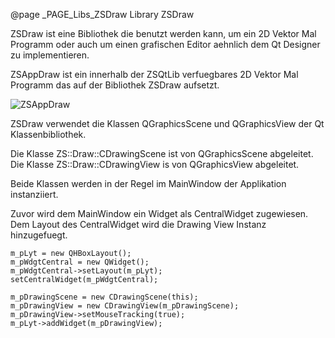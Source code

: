 @page _PAGE_Libs_ZSDraw Library ZSDraw

ZSDraw ist eine Bibliothek die benutzt werden kann, um ein 2D Vektor Mal Programm oder auch um einen grafischen Editor
aehnlich dem Qt Designer zu implementieren.

ZSAppDraw ist ein innerhalb der ZSQtLib verfuegbares 2D Vektor Mal Programm das auf der Bibliothek ZSDraw aufsetzt.

![ZSAppDraw](Libs/ZSDraw/ZSAppDraw.png)

ZSDraw verwendet die Klassen QGraphicsScene und QGraphicsView der Qt Klassenbibliothek.

Die Klasse ZS::Draw::CDrawingScene ist von QGraphicsScene abgeleitet.
Die Klasse ZS::Draw::CDrawingView is von QGraphicsView abgeleitet.

Beide Klassen werden in der Regel im MainWindow der Applikation instanziiert.

Zuvor wird dem MainWindow ein Widget als CentralWidget zugewiesen. Dem Layout des CentralWidget
wird die Drawing View Instanz hinzugefuegt.

    m_pLyt = new QHBoxLayout();
    m_pWdgtCentral = new QWidget();
    m_pWdgtCentral->setLayout(m_pLyt);
    setCentralWidget(m_pWdgtCentral);

    m_pDrawingScene = new CDrawingScene(this);
    m_pDrawingView = new CDrawingView(m_pDrawingScene);
    m_pDrawingView->setMouseTracking(true);
    m_pLyt->addWidget(m_pDrawingView);





